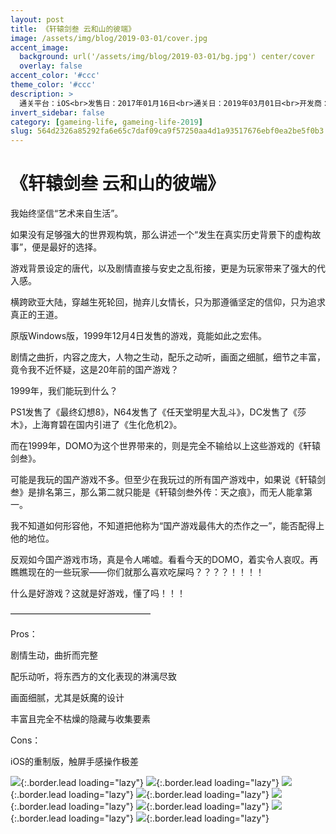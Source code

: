 ```yaml
---
layout: post
title: 《轩辕剑叁 云和山的彼端》
image: /assets/img/blog/2019-03-01/cover.jpg
accent_image: 
  background: url('/assets/img/blog/2019-03-01/bg.jpg') center/cover
  overlay: false
accent_color: '#ccc'
theme_color: '#ccc'
description: >
  通关平台：iOS<br>发售日：2017年01月16日<br>通关日：2019年03月01日<br>开发商：大宇资讯<br>发行商：大宇资讯
invert_sidebar: false
category: [gameing-life, gameing-life-2019]
slug: 564d2326a85292fa6e65c7daf09ca9f57250aa4d1a93517676ebf0ea2be5f0b3
---
```


# 《轩辕剑叁 云和山的彼端》

我始终坚信“艺术来自生活”。

如果没有足够强大的世界观构筑，那么讲述一个“发生在真实历史背景下的虚构故事”，便是最好的选择。

游戏背景设定的唐代，以及剧情直接与安史之乱衔接，更是为玩家带来了强大的代入感。

横跨欧亚大陆，穿越生死轮回，抛弃儿女情长，只为那遵循坚定的信仰，只为追求真正的王道。

原版Windows版，1999年12月4日发售的游戏，竟能如此之宏伟。

剧情之曲折，内容之庞大，人物之生动，配乐之动听，画面之细腻，细节之丰富，竟令我不近怀疑，这是20年前的国产游戏？

1999年，我们能玩到什么？

PS1发售了《最终幻想8》，N64发售了《任天堂明星大乱斗》，DC发售了《莎木》，上海育碧在国内引进了《生化危机2》。

而在1999年，DOMO为这个世界带来的，则是完全不输给以上这些游戏的《轩辕剑叁》。

可能是我玩的国产游戏不多。但至少在我玩过的所有国产游戏中，如果说《轩辕剑叁》是排名第三，那么第二就只能是《轩辕剑叁外传：天之痕》，而无人能拿第一。

我不知道如何形容他，不知道把他称为“国产游戏最伟大的杰作之一”，能否配得上他的地位。

反观如今国产游戏市场，真是令人唏嘘。看看今天的DOMO，着实令人哀叹。再瞧瞧现在的一些玩家——你们就那么喜欢吃屎吗？？？？！！！！

什么是好游戏？这就是好游戏，懂了吗！！！

————————————————

Pros：

剧情生动，曲折而完整

配乐动听，将东西方的文化表现的淋漓尽致

画面细腻，尤其是妖魔的设计

丰富且完全不枯燥的隐藏与收集要素

Cons：

iOS的重制版，触屏手感操作极差

![](/assets/img/blog/2019-03-01/1.jpg){:.border.lead loading="lazy"}
![](/assets/img/blog/2019-03-01/2.jpg){:.border.lead loading="lazy"}
![](/assets/img/blog/2019-03-01/3.jpg){:.border.lead loading="lazy"}
![](/assets/img/blog/2019-03-01/4.jpg){:.border.lead loading="lazy"}
![](/assets/img/blog/2019-03-01/5.jpg){:.border.lead loading="lazy"}
![](/assets/img/blog/2019-03-01/6.jpg){:.border.lead loading="lazy"}
![](/assets/img/blog/2019-03-01/7.jpg){:.border.lead loading="lazy"}
![](/assets/img/blog/2019-03-01/8.jpg){:.border.lead loading="lazy"}

